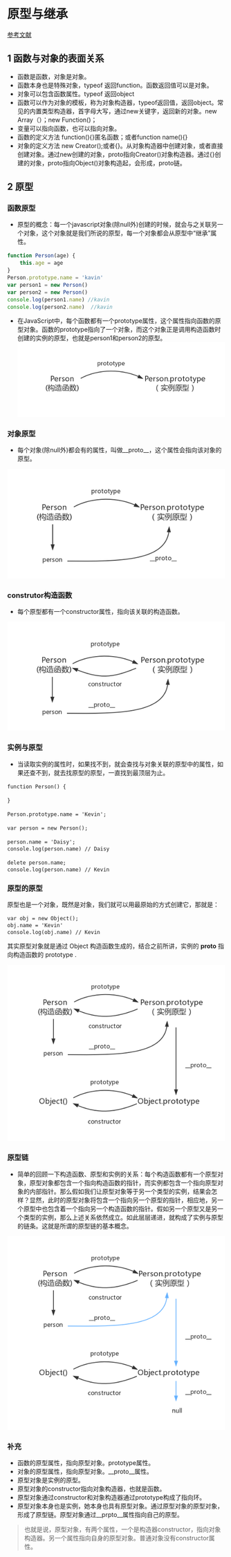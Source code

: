 # 原型与继承
[参考文献](cnblogs.com/loveyaxin/p/11151586.html)
## 1 函数与对象的表面关系

* 函数是函数，对象是对象。
* 函数本身也是特殊对象，typeof 返回function。函数返回值可以是对象。
* 对象可以包含函数属性。typeof 返回object
* 函数可以作为对象的模板，称为对象构造器，typeof返回值，返回object。常见的内置类型构造器，首字母大写，通过new关键字，返回新的对象。new Array（）；new Function()；
* 变量可以指向函数，也可以指向对象。
* 函数的定义方法 function(){}匿名函数；或者function name(){}
* 对象的定义方法 new Creator();或者{}。从对象构造器中创建对象，或者直接创建对象。通过new创建的对象，proto指向Creator()对象构造器。通过{}创建的对象，proto指向Object()对象构造起，会形成，proto链。



## 2 原型

### 函数原型
* 原型的概念：每一个javascript对象(除null外)创建的时候，就会与之关联另一个对象，这个对象就是我们所说的原型，每一个对象都会从原型中“继承”属性。


```javascript
function Person(age) {
    this.age = age       
}
Person.prototype.name = 'kavin'
var person1 = new Person()
var person2 = new Person()
console.log(person1.name) //kavin
console.log(person2.name)  //kavin
```
* 在JavaScript中，每个函数都有一个prototype属性，这个属性指向函数的原型对象。函数的prototype指向了一个对象，而这个对象正是调用构造函数时创建的实例的原型，也就是person1和person2的原型。
![](img/prototype.png)

### 对象原型

* 每个对象(除null外)都会有的属性，叫做__proto__，这个属性会指向该对象的原型。

![](img/proto.png)

### construtor构造函数

* 每个原型都有一个constructor属性，指向该关联的构造函数。

![](img/constructor.png)

### 实例与原型
* 当读取实例的属性时，如果找不到，就会查找与对象关联的原型中的属性，如果还查不到，就去找原型的原型，一直找到最顶层为止。
```
function Person() {

}

Person.prototype.name = 'Kevin';

var person = new Person();

person.name = 'Daisy';
console.log(person.name) // Daisy

delete person.name;
console.log(person.name) // Kevin
```

### 原型的原型

原型也是一个对象，既然是对象，我们就可以用最原始的方式创建它，那就是：
```
var obj = new Object();
obj.name = 'Kevin'
console.log(obj.name) // Kevin
```

其实原型对象就是通过 Object 构造函数生成的，结合之前所讲，实例的 __proto__ 指向构造函数的 prototype .

![](img/proto_proto.png)

### 原型链

*  简单的回顾一下构造函数、原型和实例的关系：每个构造函数都有一个原型对象，原型对象都包含一个指向构造函数的指针，而实例都包含一个指向原型对象的内部指针。那么假如我们让原型对象等于另一个类型的实例，结果会怎样？显然，此时的原型对象将包含一个指向另一个原型的指针，相应地，另一个原型中也包含着一个指向另一个构造函数的指针。假如另一个原型又是另一个类型的实例，那么上述关系依然成立。如此层层递进，就构成了实例与原型的链条。这就是所谓的原型链的基本概念。

![](img/protolist.png)


### 补充

* 函数的原型属性，指向原型对象。prototype属性。
* 对象的原型属性，指向原型对象。__proto__属性。
* 原型对象是实例的原型。
* 原型对象的constructor指向对象构造器，也就是函数。
* 原型对象通过constructor和对象构造器通过prototype构成了指向环。
* 原型对象本身也是实例，她本身也具有原型对象。通过原型对象的原型对象，形成了原型链。原型对象通过__prpto__属性指向自己的原型。

> 也就是说，原型对象，有两个属性，一个是构造器constructor，指向对象构造器。另一个属性指向自身的原型对象。普通对象没有constructor属性。